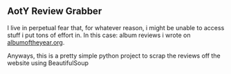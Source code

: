 ## AotY Review Grabber
I live in perpetual fear that, for whatever reason, i might be unable to access stuff i put tons of effort in. 
In this case: album reviews i wrote on [albumoftheyear.org](https://www.albumoftheyear.org). 

Anyways, this is a pretty simple python project to scrap the reviews off the website using BeautifulSoup

